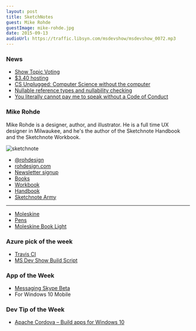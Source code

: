 ```yaml
---
layout: post
title: SketchNotes
guest: Mike Rohde
guestImage: mike-rohde.jpg
date: 2015-09-13
audioUrl: https://traffic.libsyn.com/msdevshow/msdevshow_0072.mp3
---
```


### News

 - [Show Topic Voting](http://msdv.sh/showtopicvoting)
 - [$3.40 hosting](http://techcrunch.com/2015/09/02/scaleway-now-provides-crazy-cheap-virtual-private-servers-starting-at-3-40-per-month/)
 - [CS Unplugged: Computer Science without the computer](http://csunplugged.org/activities/)
 - [Nullable reference types and nullability checking](https://github.com/dotnet/roslyn/issues/5032?utm_content=buffer7c217&utm_medium=social&utm_source=twitter.com&utm_campaign=buffer)
 - [You literally cannot pay me to speak without a Code of Conduct](http://rachelnabors.com/2015/09/01/code-of-conduct/?utm_content=buffera8533&utm_medium=social&utm_source=twitter.com&utm_campaign=buffer)

### Mike Rohde

Mike Rohde is a designer, author, and illustrator. He is a full time UX
designer in Milwaukee, and he's the author of the Sketchnote Handbook and
the Sketchnote Workbook.

![sketchnote](http://msdevshow.com/images/sketchnote/sketchnote.png)

 - [@rohdesign](http://www.twitter.com/rohdesign)
 - [rohdesign.com](http://rohdesign.com)
  - [Newsletter signup](http://rohdesign.com/newsletter/)
 - [Books](http://rohdesign.com/books)
  - [Workbook](http://rohdesign.com/workbook/)
  - [Handbook](http://rohdesign.com/handbook/)
 - [Sketchnote Army](http://sketchnotearmy.com/)

---------------------------------------

 - [Moleskine](http://www.amazon.com/Moleskine-Classic-Notebook-Large-Notebooks/dp/8883701127/)
 - [Pens](http://sketchnotearmy.com/pens/)
 - [Moleskine Book Light](http://www.amazon.com/Moleskine-Rechargeable-Booklight-Reading-Collection/dp/8867320904)

### Azure pick of the week

 - [Travis CI](https://travis-ci.org/)
  - [MS Dev Show Build Script](https://github.com/ytechie/msdevshow/blob/master/.travis.yml)

### App of the Week

 - [Messaging Skype Beta](https://www.microsoft.com/en-us/store/apps/messaging-skype-beta/9wzdncrdtbtq)
  - For Windows 10 Mobile

### Dev Tip of the Week

 - [Apache Cordova – Build apps for Windows 10](https://channel9.msdn.com/Events/Visual-Studio/Visual-Studio-2015-Final-Release-Event/Apache-Cordova--Build-apps-for-Windows-10)